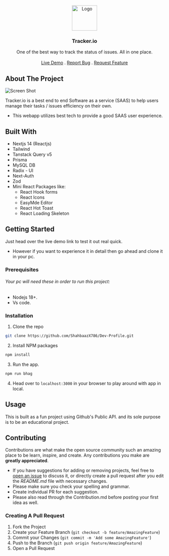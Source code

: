 <br/>
<p align="center">
  <a href="https://github.com/Shahbaazx786/Dev-Profile-Finder">
    <img src="public/search.png" alt="Logo" width="80" height="80">
  </a>

  <h3 align="center">Tracker.io</h3>

  <p align="center">
    One of the best way to track the status of issues. All in one place.
    <br/>
    <br/>
    <a href="https://tracker.io-neon.vercel.app/">Live Demo</a>
    .
    <a href="https://github.com/ShahbaazX786/Tracker.io/issues">Report Bug</a>
    .
    <a href="https://github.com/ShahbaazX786/Tracker.io/issues">Request Feature</a>
  </p>
</p>



## About The Project

![Screen Shot](public/GithubDevFinder.png)

Tracker.io is a best end to end Software as a service (SAAS) to help users manage their tasks / issues efficiency on their own.

- This webapp utilizes best tech to provide a good SAAS user experience.

## Built With

- Nextjs 14 (Reactjs)
- Tailwind
- Tanstack Query v5
- Prisma
- MySQL DB
- Radix - UI
- Next-Auth
- Zod
- Mini React Packages like: 
  - React Hook forms
  - React Icons
  - EasyMde Editor
  - React Hot Toast
  - React Loading Skeleton

## Getting Started

Just head over the live demo link to test it out real quick.
- However if you want to experience it in detail then go ahead and clone it in your pc.

### Prerequisites

###### Your pc will need these in order to run this project:
- Nodejs 18+.
- Vs code.

### Installation

1. Clone the repo

```sh
git clone https://github.com/ShahbaazX786/Dev-Profile.git
```

2. Install NPM packages

```sh
npm install
```

3. Run the app.

```sh
npm run bhag
```

4. Head over to ```localhost:3000``` in your browser to play around with app in local.

## Usage

This is built as a fun project using Github's Public API. and its sole purpose is to be an educational project.

## Contributing

Contributions are what make the open source community such an amazing place to be learn, inspire, and create. Any contributions you make are **greatly appreciated**.
* If you have suggestions for adding or removing projects, feel free to [open an issue](https://github.com/ShahbaazX786/Dev-Profile/issues/new) to discuss it, or directly create a pull request after you edit the *README.md* file with necessary changes.
* Please make sure you check your spelling and grammar.
* Create individual PR for each suggestion.
* Please also read through the Contribution.md before posting your first idea as well.

### Creating A Pull Request

1. Fork the Project
2. Create your Feature Branch (`git checkout -b feature/AmazingFeature`)
3. Commit your Changes (`git commit -m 'Add some AmazingFeature'`)
4. Push to the Branch (`git push origin feature/AmazingFeature`)
5. Open a Pull Request<br/>
<p align="center">